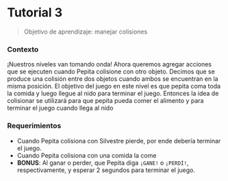 # Tutorial 3

> Objetivo de aprendizaje: manejar colisiones

### Contexto
¡Nuestros niveles van tomando onda! Ahora queremos agregar acciones que se ejecuten cuando Pepita colisione con otro objeto. Decimos que se produce una colisión entre dos objetos cuando ambos se encuentran en la misma posición. 
El objetivo del juego en este nivel es que pepita coma toda la comida y luego llegue al nido para terminar el juego. Entonces la idea de colisionar se utilizará para que pepita pueda comer el alimento y para terminar el juego cuando llega al nido

### Requerimientos
- Cuando Pepita colisiona con Silvestre pierde, por ende debería terminar el juego.
- Cuando Pepita colisiona con una comida la come 
- **BONUS**: Al ganar o perder, que Pepita diga `¡GANE!` o `¡PERDÍ!`, respectivamente, y esperar 2 segundos para terminar el juego.
